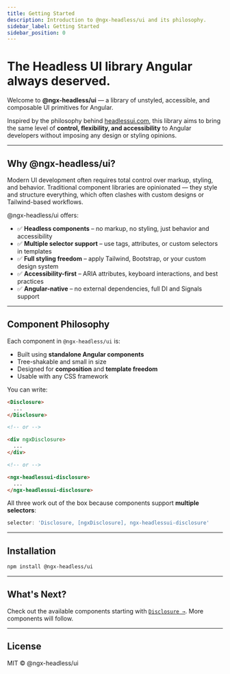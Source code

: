 ```yaml
---
title: Getting Started
description: Introduction to @ngx-headless/ui and its philosophy.
sidebar_label: Getting Started
sidebar_position: 0
---
```


# The Headless UI library Angular always deserved.

Welcome to **@ngx-headless/ui** — a library of unstyled, accessible, and composable UI primitives for Angular.

Inspired by the philosophy behind [headlessui.com](https://headlessui.com), this library aims to bring the same level of **control, flexibility, and accessibility** to Angular developers without imposing any design or styling opinions.

---

## Why @ngx-headless/ui?

Modern UI development often requires total control over markup, styling, and behavior. Traditional component libraries are opinionated — they style and structure everything, which often clashes with custom designs or Tailwind-based workflows.

@ngx-headless/ui offers:

- ✅ **Headless components** – no markup, no styling, just behavior and accessibility
- ✅ **Multiple selector support** – use tags, attributes, or custom selectors in templates
- ✅ **Full styling freedom** – apply Tailwind, Bootstrap, or your custom design system
- ✅ **Accessibility-first** – ARIA attributes, keyboard interactions, and best practices
- ✅ **Angular-native** – no external dependencies, full DI and Signals support

---

## Component Philosophy

Each component in `@ngx-headless/ui` is:

- Built using **standalone Angular components**
- Tree-shakable and small in size
- Designed for **composition** and **template freedom**
- Usable with any CSS framework

You can write:

```html
<Disclosure>
  ...
</Disclosure>

<!-- or -->

<div ngxDisclosure>
  ...
</div>

<!-- or -->

<ngx-headlessui-disclosure>
  ...
</ngx-headlessui-disclosure>
```

All three work out of the box because components support **multiple selectors**:

```ts
selector: 'Disclosure, [ngxDisclosure], ngx-headlessui-disclosure'
```

---

## Installation

```bash
npm install @ngx-headless/ui
```

---

## What's Next?

Check out the available components starting with [`Disclosure →`](./components/disclosure). More components will follow.

---

## License

MIT © @ngx-headless/ui

